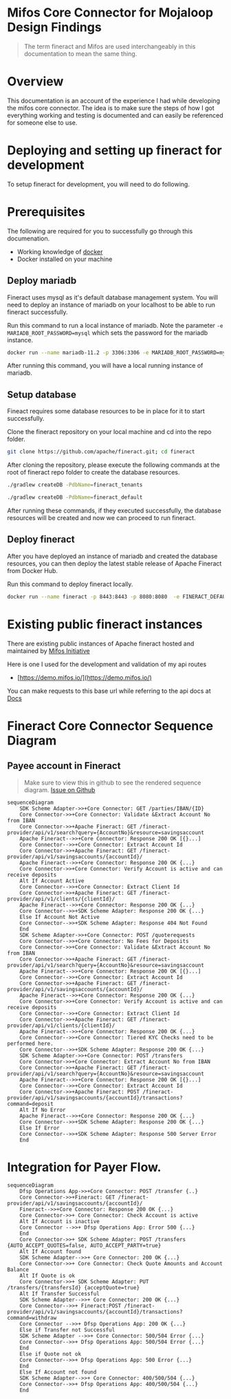 # Mifos Core Connector for Mojaloop Design Findings 

> The term fineract and Mifos are used interchangeably in this documentation to mean the same thing.

# Overview
This documentation is an account of the experience I had while developing the mifos core connector. The idea is to make sure the steps of how I got everything working and testing is documented and can easily be referenced for someone else to use. 


# Deploying and setting up fineract for development
To setup fineract for development, you will need to do following.

# Prerequisites

The following are required for you to successfully go through this documenation.
- Working knowledge of [docker](https://docs.docker.com/)
- Docker installed on your machine


## Deploy mariadb
Fineract uses mysql as it's default database management system. You will need to deploy an instance of mariadb on your localhost to be able to run fineract successfully.

Run this command to run a local instance of mariadb. Note the parameter `-e MARIADB_ROOT_PASSWORD=mysql` which sets the password for the mariadb instance.

```bash
docker run --name mariadb-11.2 -p 3306:3306 -e MARIADB_ROOT_PASSWORD=mysql -d mariadb:11.2
```

After running this command, you will have a local running instance of mariadb.

## Setup database
Fineact requires some database resources to be in place for it to start successfully.

Clone the fineract repository on your local machine and cd into the repo folder.

```bash
git clone https://github.com/apache/fineract.git; cd fineract
```

After cloning the repository, please execute the following commands at the root of fineract repo folder to create the database resources.

```bash
./gradlew createDB -PdbName=fineract_tenants
```

```bash
./gradlew createDB -PdbName=fineract_default
```

After running these commands, if they executed successfully, the database resources will be created and now we can proceed to run fineract.

## Deploy fineract
After you have deployed an instance of mariadb and created the database resources, you can then deploy the latest stable release of Apache Fineract from Docker Hub.

Run this command to deploy fineract locally.

```bash
docker run --name fineract -p 8443:8443 -p 8080:8080  -e FINERACT_DEFAULT_TENANTDB_PWD=mysql -e FINERACT_DEFAULT_TENANTDB_HOSTNAME=localhost -e FINERACT_SERVER_SSL_ENABLED=false --network="host" apache/fineract
```

# Existing public fineract instances 

There are existing public instances of Apache fineract hosted and maintained by [Mifos Initiative](https://www.mifos.org)

Here is one I used for the development and validation of my api routes 
- [https://demo.mifos.io/](https://demo.mifos.io/)

You can make requests to this base url while referring to the api docs at [Docs](https://demo.mifos.io/api-docs/apiLive.htm)

# Fineract Core Connector Sequence Diagram

## Payee account in Fineract
> Make sure to view this in github to see the rendered sequence diagram. [Issue on Github](https://github.com/mojaloop/project/issues/3711)

```mermaid
sequenceDiagram
    SDK Scheme Adapter->>+Core Connector: GET /parties/IBAN/{ID}
    Core Connector->>+Core Connector: Validate &Extract Account No from IBAN
    Core Connector->>+Apache Fineract: GET /fineract-provider/api/v1/search?query={AccountNo}&resource=savingsaccount
    Apache Fineract-->>+Core Connector: Response 200 OK [{}...]
    Core Connector-->>+Core Connector: Extract Account Id
    Core Connector->>+Apache Fineract: GET /fineract-provider/api/v1/savingsaccounts/{accountId}/
    Apache Fineract-->>+Core Connector: Response 200 OK {...}
    Core Connector->>+Core Connector: Verify Account is active and can receive deposits
    Alt If Account Active
    Core Connector-->>+Core Connector: Extract Client Id
    Core Connector->>+Apache Fineract: GET /fineract-provider/api/v1/clients/{clientId}/
    Apache Fineract-->>+Core Connector: Response 200 OK {...}
    Core Connector-->>+SDK Scheme Adapter: Response 200 OK {...}
    Else If Account Not Active
    Core Connector-->>+SDK Scheme Adapter: Response 404 Not Found
    End
    SDK Scheme Adapter->>+Core Connector: POST /quoterequests
    Core Connector-->>+Core Connector: No Fees for Deposits
    Core Connector->>+Core Connector: Validate &Extract Account No from IBAN
    Core Connector->>+Apache Fineract: GET /fineract-provider/api/v1/search?query={AccountNo}&resource=savingsaccount
    Apache Fineract-->>+Core Connector: Response 200 OK [{}...]
    Core Connector-->>+Core Connector: Extract Account Id
    Core Connector->>+Apache Fineract: GET /fineract-provider/api/v1/savingsaccounts/{accountId}/
    Apache Fineract-->>+Core Connector: Response 200 OK {...}
    Core Connector->>+Core Connector: Verify Account is active and can receive deposits
    Core Connector-->>+Core Connector: Extract Client Id
    Core Connector->>+Apache Fineract: GET /fineract-provider/api/v1/clients/{clientId}/
    Apache Fineract-->>+Core Connector: Response 200 OK {...}
    Core Connector-->>+Core Connector: Tiered KYC Checks need to be performed here.
    Core Connector-->>+SDK Scheme Adapter: Response 200 OK {...}
    SDK Scheme Adapter->>+Core Connector: POST /transfers
    Core Connector->>+Core Connector: Extract Account No from IBAN
    Core Connector->>+Apache Fineract: GET /fineract-provider/api/v1/search?query={AccountNo}&resource=savingsaccount
    Apache Fineract-->>+Core Connector: Response 200 OK [{}...]
    Core Connector-->>+Core Connector: Extract Account Id
    Core Connector->>+Apache Fineract: POST /fineract-provider/api/v1/savingsaccounts/{accountId}/transactions?command=deposit
    Alt If No Error
    Apache Fineract-->>+Core Connector: Response 200 OK {...}
    Core Connector-->>+SDK Scheme Adapter: Response 200 OK {...}
    Else If Error
    Core Connector-->>+SDK Scheme Adapter: Response 500 Server Error
    End
```

# Integration for Payer Flow.

```mermaid
sequenceDiagram
    Dfsp Operations App->>+Core Connector: POST /transfer {..} 
    Core Connector->>+Fineract: GET /fineract-provider/api/v1/savingsaccounts/{accountId}/
    Fineract-->>+Core Connector: Response 200 OK {...}
    Core Connector->>+ Core Connector: Check Account is active
    Alt If Account is inactive
    Core Connector -->>+ Dfsp Operations App: Error 500 {...}
    End
    Core Connector->>+ SDK Scheme Adapter: POST /transfers {AUTO_ACCEPT_QUOTES=false, AUTO_ACCEPT_PARTY=true}
    Alt If Account found
    SDK Scheme Adapter-->>+ Core Connector: 200 OK {...}
    Core Connector->>+ Core Connector: Check Quote Amounts and Account Balance
    Alt If Quote is ok
    Core Connector->>+ SDK Scheme Adapter: PUT /transfers/{transfersId} {acceptQuote=true}
    Alt If Transfer Successful
    SDK Scheme Adapter-->>+ Core Connector: 200 OK {...}
    Core Connector-->>+ Fineract:POST /fineract-provider/api/v1/savingsaccounts/{accountId}/transactions?command=withdraw
    Core Connector -->>+ Dfsp Operations App: 200 OK {...}
    Else if Transfer not Successful
    SDK Scheme Adapter -->>+ Core Connector: 500/504 Error {...}
    Core Connector-->>+ Dfsp Operations App: 500/504 Error {...}
    End
    Else if Quote not ok
    Core Connector-->>+ Dfsp Operations App: 500 Error {...}
    End
    Else If Account not found
    SDK Scheme Adapter-->>+ Core Connector: 400/500/504 {...} 
    Core Connector-->>+ Dfsp Operations App: 400/500/504 {...}
    End

```
